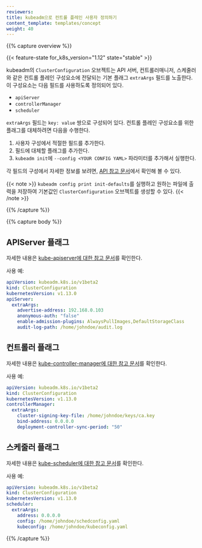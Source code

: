 ```yaml
---
reviewers:
title: kubeadm으로 컨트롤 플레인 사용자 정의하기
content_template: templates/concept
weight: 40
---
```


{{% capture overview %}}

{{< feature-state for_k8s_version="1.12" state="stable" >}}

kubeadm의 `ClusterConfiguration` 오브젝트는 API 서버, 컨트롤러매니저, 스케줄러와 같은 컨트롤 플레인 구성요소에 전달되는 기본 플래그 `extraArgs` 필드를 노출한다. 이 구성요소는 다음 필드를 사용하도록 정의되어 있다.

- `apiServer`
- `controllerManager`
- `scheduler`

`extraArgs` 필드는 `key: value` 쌍으로 구성되어 있다. 컨트롤 플레인 구성요소를 위한 플래그를 대체하려면 다음을 수행한다.

1.  사용자 구성에서 적절한 필드를 추가한다.
2.  필드에 대체할 플래그를 추가한다.
3.  `kubeadm init`에 `--config <YOUR CONFIG YAML>` 파라미터를 추가해서 실행한다.

각 필드의 구성에서 자세한 정보를 보려면,
[API 참고 문서](https://godoc.org/k8s.io/kubernetes/cmd/kubeadm/app/apis/kubeadm/v1beta2#ClusterConfiguration)에서 확인해 볼 수 있다.

{{< note >}}
`kubeadm config print init-defaults`를 실행하고 원하는 파일에 출력을 저장하여 기본값인 `ClusterConfiguration` 오브젝트를 생성할 수 있다.
{{< /note >}}

{{% /capture %}}

{{% capture body %}}

## APIServer 플래그

자세한 내용은 [kube-apiserver에 대한 참고 문서](/docs/reference/command-line-tools-reference/kube-apiserver/)를 확인한다.

사용 예:
```yaml
apiVersion: kubeadm.k8s.io/v1beta2
kind: ClusterConfiguration
kubernetesVersion: v1.13.0
apiServer:
  extraArgs:
    advertise-address: 192.168.0.103
    anonymous-auth: "false"
    enable-admission-plugins: AlwaysPullImages,DefaultStorageClass
    audit-log-path: /home/johndoe/audit.log
```

## 컨트롤러 플래그

자세한 내용은 [kube-controller-manager에 대한 참고 문서](/docs/reference/command-line-tools-reference/kube-controller-manager/)를 확인한다.

사용 예:
```yaml
apiVersion: kubeadm.k8s.io/v1beta2
kind: ClusterConfiguration
kubernetesVersion: v1.13.0
controllerManager:
  extraArgs:
    cluster-signing-key-file: /home/johndoe/keys/ca.key
    bind-address: 0.0.0.0
    deployment-controller-sync-period: "50"
```

## 스케줄러 플래그

자세한 내용은 [kube-scheduler에 대한 참고 문서](/docs/reference/command-line-tools-reference/kube-scheduler/)를 확인한다.

사용 예:
```yaml
apiVersion: kubeadm.k8s.io/v1beta2
kind: ClusterConfiguration
kubernetesVersion: v1.13.0
scheduler:
  extraArgs:
    address: 0.0.0.0
    config: /home/johndoe/schedconfig.yaml
    kubeconfig: /home/johndoe/kubeconfig.yaml
```

{{% /capture %}}
